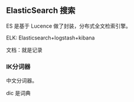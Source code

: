## ElasticSearch 搜索

ES 是基于 Lucence 做了封装，分布式全文检索引擎。

ELK: Elasticsearch+logstash+kibana

文档：就是记录

### IK分词器

中文分词器。

dic 是词典